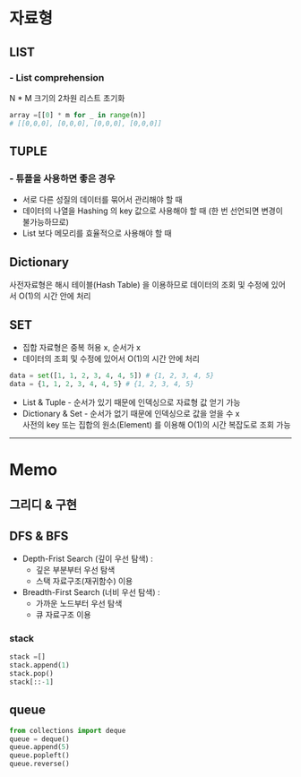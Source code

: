 # 자료형

## LIST
### - List comprehension
N * M 크기의 2차원 리스트 초기화
``` python
array =[[0] * m for _ in range(n)]
# [[0,0,0], [0,0,0], [0,0,0], [0,0,0]]
```

## TUPLE
### - 튜플을 사용하면 좋은 경우
- 서로 다른 성질의 데이터를 묶어서 관리해야 할 때
- 데이터의 나열을 Hashing 의 key 값으로 사용해야 할 때 (한 번 선언되면 변경이 불가능하므로)
- List 보다  메모리를 효율적으로 사용해야 할 때

## Dictionary
 사전자료형은 해시 테이블(Hash Table) 을 이용하므로
 데이터의 조회 및 수정에 있어서 O(1)의 시간 안에 처리

 ## SET
 - 집합 자료형은 중복 허용 x, 순서가 x
 - 데이터의 조회 및 수정에 있어서 O(1)의 시간 안에 처리
 ```python
 data = set([1, 1, 2, 3, 4, 4, 5]) # {1, 2, 3, 4, 5}
 data = {1, 1, 2, 3, 4, 4, 5} # {1, 2, 3, 4, 5}
 ```

 - List & Tuple - 순서가 있기 때문에 인덱싱으로 자료형 값 얻기 가능
 - Dictionary & Set - 순서가 없기 때문에 인덱싱으로 값을 얻을 수 x <br>
     사전의 key 또는  집합의 원소(Element) 를 이용해 O(1)의 시간 복잡도로 조회 가능

***

# Memo

## 그리디 & 구현

## DFS & BFS
- Depth-Frist Search (깊이 우선 탐색) : 
    - 깊은 부분부터 우선 탐색
    - 스택 자료구조(재귀함수) 이용
- Breadth-First Search (너비 우선 탐색) : 
    - 가까운 노드부터 우선 탐색
    - 큐 자료구조 이용

### stack
```py
stack =[]
stack.append(1)
stack.pop()
stack[::-1]
```

## queue
``` py
from collections import deque
queue = deque()
queue.append(5)
queue.popleft()
queue.reverse()
```

